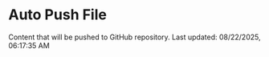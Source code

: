 # Auto Push File

Content that will be pushed to GitHub repository.
Last updated: 08/22/2025, 06:17:35 AM